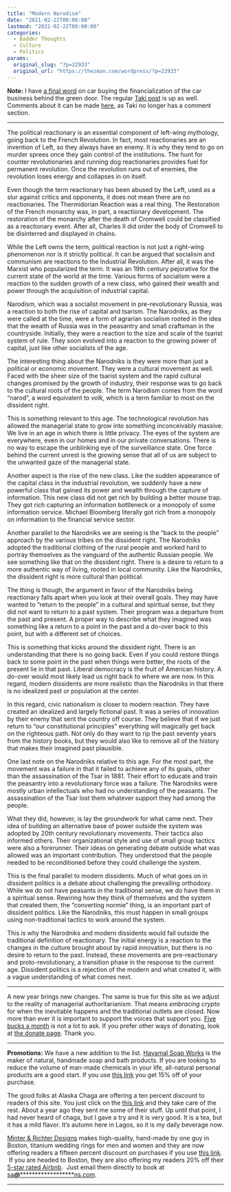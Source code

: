 ```yaml
---
title: "Modern Narodism"
date: "2021-02-22T00:00:00"
lastmod: "2021-02-22T00:00:00"
categories:
  - Badder Thoughts
  - Culture
  - Politics
params:
  original_slug: "?p=22933"
  original_url: "https://thezman.com/wordpress/?p=22933"
---
```


**Note:** I have
<a href="https://www.subscribestar.com/posts/280484" rel="noopener"
target="_blank">a final word</a> on car buying the financialization of
the car business behind the green door. The regular
<a href="https://www.takimag.com/article/watch-your-step/"
rel="noopener" target="_blank">Taki post</a> is up as well. Comments
about it can be made
<a href="https://thezman.com/wordpress/?p=22935" rel="noopener"
target="_blank">here</a>, as Taki no longer has a comment section.

------------------------------------------------------------------------

The political reactionary is an essential component of left-wing
mythology, going back to the French Revolution. In fact, most
reactionaries are an invention of Left, so they always have an enemy. It
is why they tend to go on murder sprees once they gain control of the
institutions. The hunt for counter revolutionaries and running dog
reactionaries provides fuel for permanent revolution. Once the
revolution runs out of enemies, the revolution loses energy and
collapses in on itself.

Even though the term reactionary has been abused by the Left, used as a
slur against critics and opponents, it does not mean there are no
reactionaries. The Thermidorian Reaction was a real thing. The
Restoration of the French monarchy was, in part, a reactionary
development. The restoration of the monarchy after the death of Cromwell
could be classified as a reactionary event. After all, Charles II did
order the body of Cromwell to be disinterred and displayed in chains.

While the Left owns the term, political reaction is not just a
right-wing phenomenon nor is it strictly political. It can be argued
that socialism and communism are reactions to the Industrial Revolution.
After all, it was the Marxist who popularized the term. It was an 19th
century pejorative for the current state of the world at the time.
Various forms of socialism were a reaction to the sudden growth of a new
class, who gained their wealth and power through the acquisition of
industrial capital.

Narodism, which was a socialist movement in pre-revolutionary Russia,
was a reaction to both the rise of capital and tsarism. The Narodniks,
as they were called at the time, were a form of agrarian socialism
rooted in the idea that the wealth of Russia was in the peasantry and
small craftsman in the countryside. Initially, they were a reaction to
the size and scale of the tsarist system of rule. They soon evolved into
a reaction to the growing power of capital, just like other socialists
of the age.

The interesting thing about the Narodniks is they were more than just a
political or economic movement. They were a cultural movement as well.
Faced with the sheer size of the tsarist system and the rapid cultural
changes promised by the growth of industry, their response was to go
back to the cultural roots of the people. The term Narodism comes from
the word “narod”, a word equivalent to *volk,* which is a term familiar
to most on the dissident right.

This is something relevant to this age. The technological revolution has
allowed the managerial state to grow into something inconceivably
massive. We live in an age in which there is little privacy. The eyes of
the system are everywhere, even in our homes and in our private
conversations. There is no way to escape the unblinking eye of the
surveillance state. One force behind the current unrest is the growing
sense that all of us are subject to the unwanted gaze of the managerial
state.

Another aspect is the rise of the new class. Like the sudden appearance
of the capital class in the industrial revolution, we suddenly have a
new powerful class that gained its power and wealth through the capture
of information. This new class did not get rich by building a better
mouse trap. They got rich capturing an information bottleneck or a
monopoly of some information service. Michael Bloomberg literally got
rich from a monopoly on information to the financial service sector.

Another parallel to the Narodniks we are seeing is the “back to the
people” approach by the various tribes on the dissident right. The
Narodniks adopted the traditional clothing of the rural people and
worked hard to portray themselves as the vanguard of the authentic
Russian people. We see something like that on the dissident right. There
is a desire to return to a more authentic way of living, rooted in local
community. Like the Narodniks, the dissident right is more cultural than
political.

The thing is though, the argument in favor of the Narodniks being
reactionary falls apart when you look at their overall goals. They may
have wanted to “return to the people” in a cultural and spiritual sense,
but they did not want to return to a past system. Their program was a
departure from the past and present. A proper way to describe what they
imagined was something like a return to a point in the past and a
do-over back to this point, but with a different set of choices.

This is something that kicks around the dissident right. There is an
understanding that there is no going back. Even if you could restore
things back to some point in the past when things were better, the roots
of the present lie in that past. Liberal democracy is the fruit of
American history. A do-over would most likely lead us right back to
where we are now. In this regard, modern dissidents are more realistic
than the Narodniks in that there is no idealized past or population at
the center.

In this regard, civic nationalism is closer to modern reaction. They
have created an idealized and largely fictional past. It was a series of
innovation by their enemy that sent the country off course. They believe
that if we just return to “our constitutional principles” everything
will magically get back on the righteous path. Not only do they want to
rip the past seventy years from the history books, but they would also
like to remove all of the history that makes their imagined past
plausible.

One last note on the Narodniks relative to this age. For the most part,
the movement was a failure in that it failed to achieve any of its
goals, other than the assassination of the Tsar in 1881. Their effort to
educate and train the peasantry into a revolutionary force was a
failure. The Narodniks were mostly urban intellectuals who had no
understanding of the peasants. The assassination of the Tsar lost them
whatever support they had among the people.

What they did, however, is lay the groundwork for what came next. Their
idea of building an alternative base of power outside the system was
adopted by 20th century revolutionary movements. Their tactics also
informed others. Their organizational style and use of small group
tactics were also a forerunner. Their ideas on generating debate outside
what was allowed was an important contribution. They understood that the
people needed to be reconditioned before they could challenge the
system.

This is the final parallel to modern dissidents. Much of what goes on in
dissident politics is a debate about challenging the prevailing
orthodoxy. While we do not have peasants in the traditional sense, we do
have them in a spiritual sense. Rewiring how they think of themselves
and the system that created them, the “converting normie” thing, is an
important part of dissident politics. Like the Narodniks, this must
happen in small groups using non-traditional tactics to work around the
system.

This is why the Narodniks and modern dissidents would fall outside the
traditional definition of reactionary. The initial energy is a reaction
to the changes in the culture brought about by rapid innovation, but
there is no desire to return to the past. Instead, these movements are
pre-reactionary and proto-revolutionary, a transition phase in the
response to the current age. Dissident politics is a rejection of the
modern and what created it, with a vague understanding of what comes
next.

------------------------------------------------------------------------

A new year brings new changes. The same is true for this site as we
adjust to the reality of managerial authoritarianism. That means
*embracing crypto* for when the inevitable happens and the traditional
outlets are closed. Now more than ever it is important to support the
voices that support you.
<a href="https://www.subscribestar.com/the-z-blog"
rel="noopener noreferrer" target="_blank">Five bucks a month</a> is not
a lot to ask. If you prefer other ways of donating, look at
<a href="https://thezman.com/wordpress/?page_id=22713" rel="noopener"
target="_blank">the donate page</a>. Thank you.

------------------------------------------------------------------------

**Promotions:** We have a new addition to the list.
<a href="https://havamalsoapworks.com/" rel="noopener"
target="_blank">Havamal Soap Works</a> is the maker of natural, handmade
soap and bath products. If you are looking to reduce the volume of
man-made chemicals in your life, all-natural personal products are a
good start. If you use
<a href="https://havamalsoapworks.com/discount/ZMAN" rel="noopener"
target="_blank">this link</a> you get 15% off of your purchase.

The good folks at Alaska Chaga are offering a ten percent discount to
readers of this site. You just click on the
<a href="https://alaskachaga.us/discount/ZMAN" rel="noopener noreferrer"
target="_blank">this link</a> and they take care of the rest. About a
year ago they sent me some of their stuff. Up until that point, I had
never heard of chaga, but I gave a try and it is very good. It is a tea,
but it has a mild flavor. It’s autumn here in Lagos, so it is my daily
beverage now.

<a href="https://www.minterandrichterdesigns.com/"
rel="noreferrer nofollow noopener" target="_blank">Minter &amp; Richter
Designs</a> makes high-quality, hand-made by one guy in Boston, titanium
wedding rings for men and women and they are now offering readers a
fifteen percent discount on purchases if you use
<a href="https://www.minterandrichterdesigns.com/discount/ZMAN"
rel="noreferrer nofollow noopener" target="_blank">this link</a>. 
 <span class="highlight"><span class="colour"><span class="font"><span class="size">If
you are headed to Boston, they are also offering my readers 20% off
their <a
href="https://www.airbnb.com/users/7988017/listings?user_id=7988017&amp;s=3"
rel="noopener noreferrer" target="_blank">5-star rated Airbnb</a>.  Just
email them directly to book at
<a href="mailto:sa***@*********************ns.com"
data-original-string="jzSoZotDwYgdEDIQ/9oaxw==cb77C9/FPtXVq4mn3dYwpV5c+YQi2MI5t9lzPY1IIYGddKXlqhzYz2rBEbszScwsgUL"><span
class="apbct-email-encoder"
data-original-string="wLcRpYFoR6/qNi9UolRuNw==cb7NP/R8QyNwts/ZEDHKAAucm5itrACHXg1S9cR0h/QwyvpydgfdOnBg4nAAjW+XVCZ"
title="This contact has been encoded by Anti-Spam by CleanTalk. Click to decode. To finish the decoding make sure that JavaScript is enabled in your browser.">sa<span
class="apbct-blur">***</span>@<span
class="apbct-blur">*********************</span>ns.com</span></a>.</span></span></span></span>

------------------------------------------------------------------------
